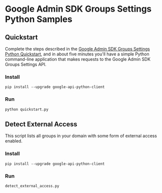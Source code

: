 # Google Admin SDK Groups Settings Python Samples

## Quickstart

Complete the steps described in the [Google Admin SDK Groups Settings Python
Quickstart](https://developers.google.com/admin-sdk/groups-settings/quickstart/python),
and in about five minutes you'll have a simple Python command-line application
that makes requests to the Google Admin SDK Groups Settings API.

### Install

```
pip install --upgrade google-api-python-client
```

### Run

```
python quickstart.py
```

## Detect External Access

This script lists all groups in your domain with some form of external access
enabled.

### Install

```
pip install --upgrade google-api-python-client
```

### Run

```
detect_external_access.py
```
